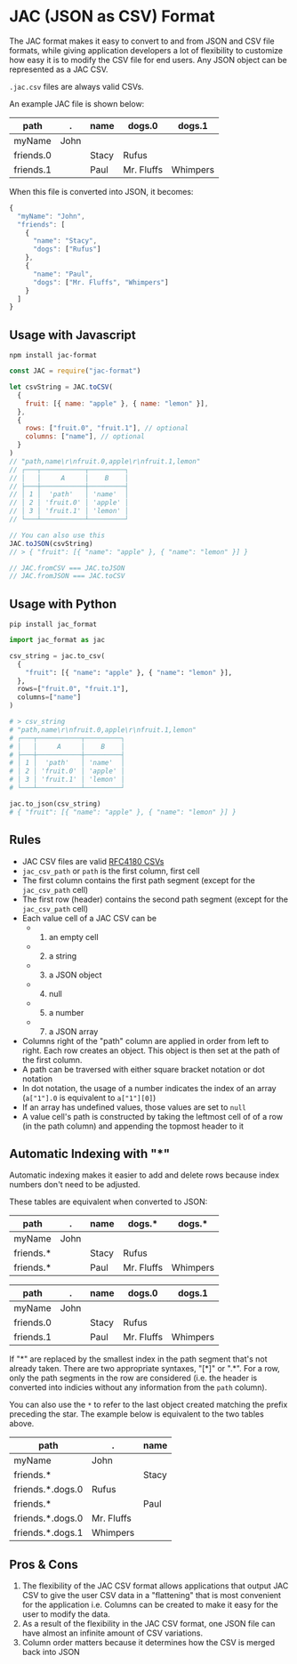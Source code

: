 # JAC (JSON as CSV) Format

The JAC format makes it easy to convert to and from JSON and CSV file formats, while giving application developers a lot of flexibility to customize how easy it is to modify the CSV file for end users. Any JSON object can be represented as a JAC CSV.

`.jac.csv` files are always valid CSVs.

An example JAC file is shown below:

| path      | .    | name  | dogs.0     | dogs.1   |
| --------- | ---- | ----- | ---------- | -------- |
| myName    | John |       |            |          |
| friends.0 |      | Stacy | Rufus      |          |
| friends.1 |      | Paul  | Mr. Fluffs | Whimpers |

When this file is converted into JSON, it becomes:

```javascript
{
  "myName": "John",
  "friends": [
    {
      "name": "Stacy",
      "dogs": ["Rufus"]
    },
    {
      "name": "Paul",
      "dogs": ["Mr. Fluffs", "Whimpers"]
    }
  ]
}
```

## Usage with Javascript

`npm install jac-format`

```javascript
const JAC = require("jac-format")

let csvString = JAC.toCSV(
  {
    fruit: [{ name: "apple" }, { name: "lemon" }],
  },
  {
    rows: ["fruit.0", "fruit.1"], // optional
    columns: ["name"], // optional
  }
)
// "path,name\r\nfruit.0,apple\r\nfruit.1,lemon"
// ┌───┬───────────┬─────────┐
// │   │     A     │    B    │
// ├───┼───────────┼─────────┤
// │ 1 │  'path'   │ 'name'  │
// │ 2 │ 'fruit.0' │ 'apple' │
// │ 3 │ 'fruit.1' │ 'lemon' │
// └───┴───────────┴─────────┘

// You can also use this
JAC.toJSON(csvString)
// > { "fruit": [{ "name": "apple" }, { "name": "lemon" }] }

// JAC.fromCSV === JAC.toJSON
// JAC.fromJSON === JAC.toCSV
```

## Usage with Python

`pip install jac_format`

```python
import jac_format as jac

csv_string = jac.to_csv(
  {
    "fruit": [{ "name": "apple" }, { "name": "lemon" }],
  },
  rows=["fruit.0", "fruit.1"],
  columns=["name"]
)

# > csv_string
# "path,name\r\nfruit.0,apple\r\nfruit.1,lemon"
# ┌───┬───────────┬─────────┐
# │   │     A     │    B    │
# ├───┼───────────┼─────────┤
# │ 1 │  'path'   │ 'name'  │
# │ 2 │ 'fruit.0' │ 'apple' │
# │ 3 │ 'fruit.1' │ 'lemon' │
# └───┴───────────┴─────────┘

jac.to_json(csv_string)
# { "fruit": [{ "name": "apple" }, { "name": "lemon" }] }
```

## Rules

- JAC CSV files are valid [RFC4180 CSVs](https://tools.ietf.org/html/rfc4180)
- `jac_csv_path` or `path` is the first column, first cell
- The first column contains the first path segment (except for the `jac_csv_path` cell)
- The first row (header) contains the second path segment (except for the `jac_csv_path` cell)
- Each value cell of a JAC CSV can be
  - 1. an empty cell
  - 2. a string
  - 3. a JSON object
  - 4. null
  - 5. a number
  - 7. a JSON array
- Columns right of the "path" column are applied in order from left to right. Each row creates an object. This object is then set at the path of the first column.
- A path can be traversed with either square bracket notation or dot notation
- In dot notation, the usage of a number indicates the index of an array (`a["1"].0` is equivalent to `a["1"][0]`)
- If an array has undefined values, those values are set to `null`
- A value cell's path is constructed by taking the leftmost cell of of a row (in the path column) and appending the topmost header to it

## Automatic Indexing with "\*"

Automatic indexing makes it easier to add and delete rows because index numbers don't need to be adjusted.

These tables are equivalent when converted to JSON:

| path       | .    | name  | dogs.\*    | dogs.\*  |
| ---------- | ---- | ----- | ---------- | -------- |
| myName     | John |       |            |          |
| friends.\* |      | Stacy | Rufus      |          |
| friends.\* |      | Paul  | Mr. Fluffs | Whimpers |

| path      | .    | name  | dogs.0     | dogs.1   |
| --------- | ---- | ----- | ---------- | -------- |
| myName    | John |       |            |          |
| friends.0 |      | Stacy | Rufus      |          |
| friends.1 |      | Paul  | Mr. Fluffs | Whimpers |

If "\*" are replaced by the smallest index in the path segment that's not already taken. There are two appropriate syntaxes, "[\*]" or ".\*". For a row, only the path segments in the row are considered (i.e. the header is converted into indicies without any information from the `path` column).

You can also use the `*` to refer to the last object created matching the prefix preceding the star. The example below is equivalent to the two tables above.

| path              | .          | name  |
| ----------------- | ---------- | ----- |
| myName            | John       |       |
| friends.\*        |            | Stacy |
| friends.\*.dogs.0 | Rufus      |       |
| friends.\*        |            | Paul  |
| friends.\*.dogs.0 | Mr. Fluffs |       |
| friends.\*.dogs.1 | Whimpers   |       |

## Pros & Cons

1. The flexibility of the JAC CSV format allows applications that output JAC CSV to give the user CSV data in a "flattening" that is most convenient for the application i.e. Columns can be created to make it easy for the user to modify the data.
2. As a result of the flexibility in the JAC CSV format, one JSON file can have almost an infinite amount of CSV variations.
3. Column order matters because it determines how the CSV is merged back into JSON

